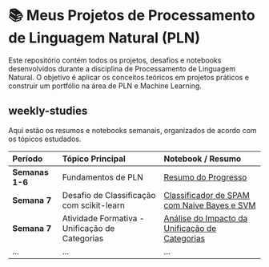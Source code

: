 # **📚 Meus Projetos de Processamento de Linguagem Natural (PLN)**

Este repositório contém todos os projetos, desafios e notebooks desenvolvidos durante a disciplina de Processamento de Linguagem Natural. O objetivo é aplicar os conceitos teóricos em projetos práticos e construir um portfólio na área de PLN e Machine Learning.

## **weekly-studies**

Aqui estão os resumos e notebooks semanais, organizados de acordo com os tópicos estudados.

| Período | Tópico Principal | Notebook / Resumo |
| :---- | :---- | :---- |
| **Semanas 1-6** | Fundamentos de PLN | [Resumo do Progresso](https://www.google.com/search?q=https://github.com/anildoferreira/projetos-pln/blob/main/weekly-studies/Registro%2520Completo%2520da%2520Disciplina%2520de%2520Processamento%2520de%2520Linguagem%2520Natural%2520\(Semanas%25201-6\).md) |
| **Semana 7** | Desafio de Classificação com scikit-learn | [Classificador de SPAM com Naive Bayes e SVM](https://github.com/anildoferreira/projetos-pln/blob/main/weekly-studies/semana-07-classificacao-svm.ipynb) |
| **Semana 7** | Atividade Formativa \- Unificação de Categorias | [Análise do Impacto da Unificação de Categorias](https://www.google.com/search?q=https://github.com/anildoferreira/projetos-pln/blob/main/weekly-studies/semana-07-atividade-formativa.ipynb) |
| ... | ... | ... |

